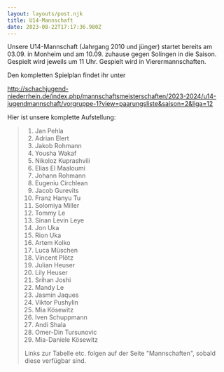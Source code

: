 ```yaml
---
layout: layouts/post.njk
title: U14-Mannschaft
date: 2023-08-22T17:17:36.980Z
---
```

U﻿nsere U14-Mannschaft (Jahrgang 2010 und jünger) startet bereits am 03.09. in Monheim und am 10.09. zuhause gegen Solingen in die Saison. Gespielt wird jeweils um 11 Uhr. Gespielt wird in Vierermannschaften.

D﻿en kompletten Spielplan findet ihr unter

<http://schachjugend-niederrhein.de/index.php/mannschaftsmeisterschaften/2023-2024/u14-jugendmannschaft/vorgruppe-1?view=paarungsliste&saison=2&liga=12>

H﻿ier ist unsere komplette Aufstellung:

> 1. Jan Pehla
> 2. Adrian Elert
> 3. Jakob Rohmann
> 4. Yousha Wakaf
> 5. Nikoloz Kuprashvili
> 6. Elias El Maaloumi
> 7. Johann Rohmann
> 8. Eugeniu Circhlean
> 9. Jacob Gurevits
> 10. Franz Hanyu Tu
> 11. Solomiya Miller
> 12. Tommy Le
> 13. Sinan Levin Leye
> 14. Jon Uka
> 15. Rion Uka
> 16. Artem Kolko
> 17. Luca Müschen
> 18. Vincent Plötz
> 19. Julian Heuser
> 20. Lily Heuser
> 21. Srihan Joshi
> 22. Mandy Le
> 23. Jasmin Jaques
> 24. Viktor Pushylin
> 25. Mia Kösewitz
> 26. Iven Schuppmann
> 27. Andi Shala
> 28. Omer-Din Tursunovic
> 29. Mia-Daniele Kösewitz
>
> L﻿inks zur Tabelle etc. folgen auf der Seite "Mannschaften", sobald diese verfügbar sind.